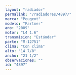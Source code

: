 ```yaml
---
layout: "radiador"
permalink: "/radiadores/4897/"
marca: "Peugeot"
modelo: "Partner"
ano: "2009"
motor: "L4 1.6"
transmision: "Estándar"
parte: "M-12751"
clima: "Con clima"
alto: "14 7/8"
ancho: "21 1/2"
observaciones: ""
id: "4897"
---
```


